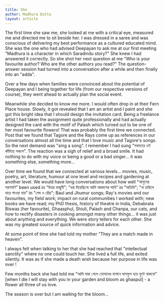 ```yaml
---
title: She
author: Madhura Dutta
layout: article
---
```


The first time she saw me, she looked at me with a critical eye, measured me
and directed me to sit beside her. I was dressed in a saree and was
conscious of delivering my best performance as a cultured educated mind.
She was the one who had advised Deepayan to ask me at our first meeting
"Madhura is a character in which Saradindu story?" She knew I had
answered it correctly. So she shot her next question at me "Who is your
favourite author? Who are the other authors you read?" The question-
answer session had turned into a conversation after a while and then
finally into an "adda".

Over a few days when families were convinced about the potential of
Deepayan and I being together for life (from our respective versions of
course), they went ahead to actually plan the social event.

Meanwhile she decided to know me more. I would often drop in at their
Fern Place house. Slowly, it got revealed that I am an artist and I
paint and she got this bright idea that I should design the invitation
card. Being a freelance artist I had taken the assignment quite
professionally and had actually designed the card with the motif of
Palash which turned out to be one of her most favourite flowers! That
was probably the first time we connected. Post that we found that Tagore
and the Rays come up as references in our conversations almost all the
time and that I love music and Tagore's songs. So the next demand was
"sing a song". I remember I had sung "সকাতরে ওই কাঁদিছে সকলে". The
reaction was a sigh of relief and a broad smile. It had nothing to do
with my voice or being a good or a bad singer... it was something else,
something more...

Over time we found that we connected at various levels... movies, music,
poetry, art, literature, humour at one level and recipes and gardening
at another level. We would have long conversations about how well
"আগুনের পরশমণি" been used in "উত্তর ফাল্গুনী"; "ধরা দিয়েছিগো
আমি আকাশের পাখি" in "অতিথি"; "না চাহিলে যারে পাওয়া যায়" in "মেঘ ও
রৌদ্র"; Baul and Jhumur songs; Ray's movies and our favourites, my
field work; impact on rural communities I worked with; new books we have
read; my PhD thesis, history of theatre in India, Debabrata Biswas (her
favourite), Ghaasphul, Shiuli, Palash and Chanpa, our cats, and how to
rectify disasters in cooking amongst many other things... it was just
about anything and everything. We were story tellers for each other. She
was my greatest source of quick information and advice.

At some point of time she had told my mother "They are a match made in
heaven".

I always felt when talking to her that she had reached that
"intellectual sanctity" where no one could touch her. She lived a full
life, and exited silently. It was as if she made a death wish because
her purpose in life was over !

Few months back she had told me "আমি মারা গেলে তোমাদের বাগানে ঘাসফুল
হয়ে ফুটে থাকবো" [when I die I will stay with you in your garden and
bloom as ghaspul] - a flower all three of us love.

The season is over but I am waiting for the bloom...



